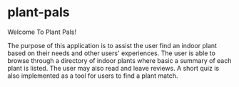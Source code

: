 # plant-pals
Welcome To Plant Pals!

The purpose of this application is to assist the user find an indoor plant based on their needs and other users' experiences. 
The user is able to browse through a directory of indoor plants where basic a summary of each plant is listed. The user may also read and leave reviews. 
A short quiz is also implemented as a tool for users to find a plant match. 
